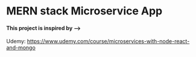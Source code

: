 # MERN stack Microservice App

#### This project is inspired by --> 
Udemy: https://www.udemy.com/course/microservices-with-node-react-and-mongo
